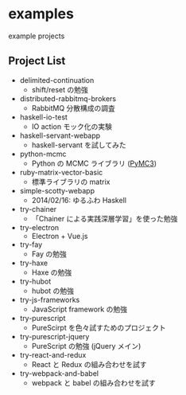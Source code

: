 examples
========

example projects

## Project List

* delimited-continuation
    * shift/reset の勉強
* distributed-rabbitmq-brokers
    * RabbitMQ 分散構成の調査
* haskell-io-test
    * IO action モック化の実験
* haskell-servant-webapp
    * haskell-servant を試してみた
* python-mcmc
    * Python の MCMC ライブラリ ([PyMC3](https://github.com/pymc-devs/pymc3))
* ruby-matrix-vector-basic
    * 標準ライブラリの matrix
* simple-scotty-webapp
    * 2014/02/16: ゆるふわ Haskell
* try-chainer
    * 「Chainer による実践深層学習」を使った勉強
* try-electron
    * Electron + Vue.js
* try-fay
    * Fay の勉強
* try-haxe
    * Haxe の勉強
* try-hubot
    * hubot の勉強
* try-js-frameworks
    * JavaScript framework の勉強
* try-purescript
    * PureScirpt を色々試すためのプロジェクト
* try-purescript-jquery
    * PureScript の勉強 (jQuery メイン)
* try-react-and-redux
    * React と Redux の組み合わせを試す
* try-webpack-and-babel
    * webpack と babel の組み合わせを試す

